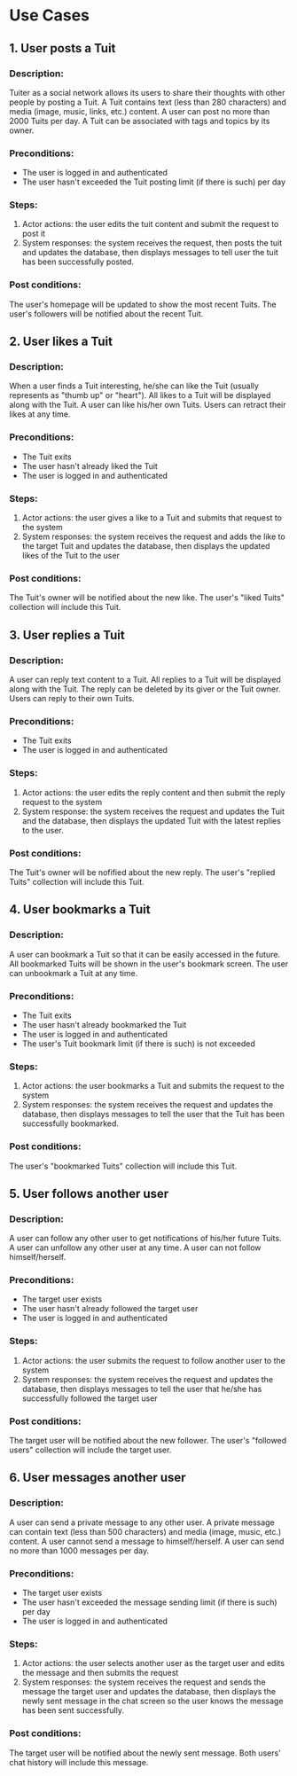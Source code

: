 # Use Cases
## 1. User posts a Tuit
### Description:
Tuiter as a social network allows its users to share their thoughts with other people by posting a Tuit.
A Tuit contains text (less than 280 characters) and media (image, music, links, etc.) content. A user can
post no more than 2000 Tuits per day. A Tuit can be associated with tags and topics by its owner.

### Preconditions:
* The user is logged in and authenticated
* The user hasn't exceeded the Tuit posting limit (if there is such) per day

### Steps:
1. Actor actions: the user edits the tuit content and submit the request to post it
2. System responses: the system receives the request, then posts the tuit and updates the database, then displays messages 
to tell user the tuit has been successfully posted.

### Post conditions:
The user's homepage will be updated to show the most recent Tuits. The user's followers will be notified about the recent Tuit.

## 2. User likes a Tuit
### Description:
When a user finds a Tuit interesting, he/she can like the Tuit (usually represents as "thumb up" or "heart"). All likes to 
a Tuit will be displayed along with the Tuit. A user can like his/her own Tuits. Users can retract their likes at any time. 

### Preconditions:
* The Tuit exits
* The user hasn't already liked the Tuit
* The user is logged in and authenticated

### Steps:
1. Actor actions: the user gives a like to a Tuit and submits that request to the system
2. System responses: the system receives the request and adds the like to the target Tuit and updates the database, 
then displays the updated likes of the Tuit to the user

### Post conditions:
The Tuit's owner will be notified about the new like. The user's "liked Tuits" collection will include this Tuit.

## 3. User replies a Tuit
### Description:
A user can reply text content to a Tuit. All replies to a Tuit will be displayed along with the Tuit. 
The reply can be deleted by its giver or the Tuit owner. Users can reply to their own Tuits.

### Preconditions:
* The Tuit exits
* The user is logged in and authenticated

### Steps:
1. Actor actions: the user edits the reply content and then submit the reply request to the system
2. System response: the system receives the request and updates the Tuit and the database, then displays 
the updated Tuit with the latest replies to the user.

### Post conditions:
The Tuit's owner will be nofified about the new reply. The user's "replied Tuits" collection will include this Tuit.

## 4. User bookmarks a Tuit
### Description:
A user can bookmark a Tuit so that it can be easily accessed in the future. All bookmarked Tuits will be shown in the user's
bookmark screen. The user can unbookmark a Tuit at any time.

### Preconditions:
* The Tuit exits
* The user hasn't already bookmarked the Tuit
* The user is logged in and authenticated
* The user's Tuit bookmark limit (if there is such) is not exceeded

### Steps:
1. Actor actions: the user bookmarks a Tuit and submits the request to the system
2. System responses: the system receives the request and updates the database, then displays
messages to tell the user that the Tuit has been successfully bookmarked.

### Post conditions:
The user's "bookmarked Tuits" collection will include this Tuit.

## 5. User follows another user
### Description:
A user can follow any other user to get notifications of his/her future Tuits. A user can unfollow any other user at any time. A user can
not follow himself/herself.

### Preconditions:
* The target user exists
* The user hasn't already followed the target user
* The user is logged in and authenticated

### Steps:
1. Actor actions: the user submits the request to follow another user to the system
2. System responses: the system receives the request and updates the database, then displays messages to tell the user that
he/she has successfully followed the target user

### Post conditions:
The target user will be notified about the new follower. The user's "followed users" collection will include the target user.

## 6. User messages another user
### Description:
A user can send a private message to any other user. A private message can contain text (less than 500 characters) and 
media (image, music, etc.) content. A user cannot send a message to himself/herself. A user can send no more than 1000 messages per day.

### Preconditions:
* The target user exists
* The user hasn't exceeded the message sending limit (if there is such) per day
* The user is logged in and authenticated

### Steps:
1. Actor actions: the user selects another user as the target user and edits the message and then submits the request
2. System responses: the system receives the request and sends the message the target user and updates the database, then 
displays the newly sent message in the chat screen so the user knows the message has been sent successfully.

### Post conditions:
The target user will be notified about the newly sent message. Both users' chat history will include this message.
